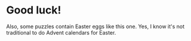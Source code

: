 # Good luck!

Also, some puzzles contain Easter eggs like this one. Yes, I know it's not traditional to do Advent calendars for Easter.
